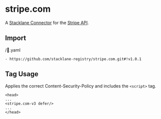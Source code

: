 # stripe.com

A [Stacklane Connector](https://stacklane.com/docs/api/connectors) for the [Stripe API](https://stripe.com/docs/api).

## Import

/🔌.yaml

```
- https://github.com/stacklane-registry/stripe.com.git#!v1.0.1
```

## Tag Usage

Applies the correct Content-Security-Policy and includes the `<script>` tag.

```
<head>
...
<stripe.com-v3 defer/>
...
</head>
```
